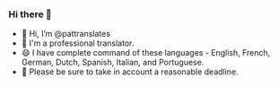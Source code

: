 ### Hi there 👋

<!--
**pattranslates/pattranslates** is a ✨ _special_ ✨ repository because its `README.md` (this file) appears on your GitHub profile.

Here are some ideas to get you started:

- 🔭 I’m currently working on ...
- 🌱 I’m currently learning ...
- 👯 I’m looking to collaborate on ...
- 🤔 I’m looking for help with ...
- 💬 Ask me about ...
- 📫 How to reach me: ...
- 😄 Pronouns: ...
- ⚡ Fun fact: ...
-->

- 👋 Hi, I’m @pattranslates
- 🔭 I'm ‏a professional translator.
- 😄 I have complete command of these languages - English, French, German, Dutch, Spanish, Italian, and Portuguese.
- 💬 Please be sure to take in account a reasonable deadline.
